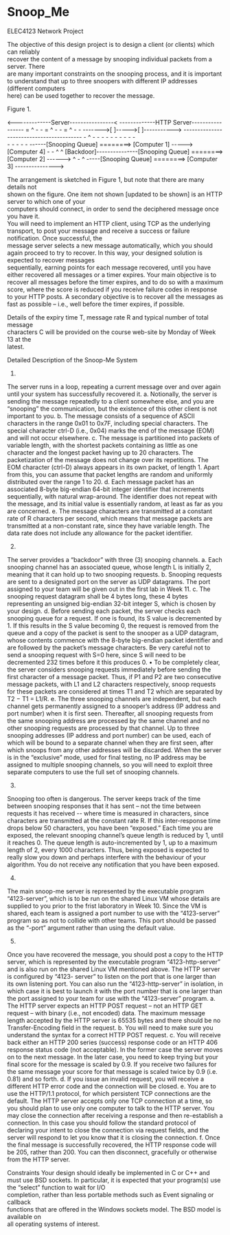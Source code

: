 # Snoop_Me
ELEC4123 Network Project

The	objective	of	 this	design	project	is	 to	design	a	client	(or	clients)	which	can	reliably	
recover	the	content	of	a	message by	snooping	individual	packets	 from	a	server.	There	
are	 many	 important	 constraints	 on	 the	 snooping	 process,	 and	 it	 is	 important	 to	
understand	that	up	to	three	snoopers	with	different	IP	addresses	(different	computers	
here)	can	be	used	together	to	recover	the	message.

Figure 1.

<-------------Server----------------<         -------------HTTP Server-----------------
=                                   ^         -                                       -
=                                   ^         -                                       -
=                                   ^         -                                       -
------->[   ]----->[    ]----------->         -----------------------------------------
                -                                                ^
                -                                                 -
                -                                                   -
               -                                                      -
              -                                                         -
            -                                                             -   
          -                                                                 -
         -                                                                    - 
        -            ------[Snooping Queue] ========>  [Computer 1]  -----> [Computer 4]
       -            -                                                           ^   ^
       [Backdoor]---------------[Snooping Queue] ========>  [Computer 2]  ------>   ^
                    -                                                               ^
                      -----[Snooping Queue] ========>  [Computer 3]  --------------->
                      
The	 arrangement	 is	 sketched	 in	 Figure	 1,	 but	 note	 that	 there	 are	 many	 details	 not	
shown	 on	 the	 figure.	 	 One	 item	 not	 shown [updated to be shown]	 is	 an	 HTTP	 server	 to	 which	 one	 of	 your	
computers	should	connect,	in	order	 to	send	 the	deciphered	message	once	you	have	it.		
You	will	need	 to	implement	an	HTTP	client,	using	TCP	as	 the	underlying	 transport,	 to	
post	 your	 message	 and	 receive	 a	 success	 or	 failure	 notification.	 	 Once	 successful,	 the	
message	server	selects	a	new	message	automatically,	which	you	should	again	proceed	
to	try	to	recover.		 In	this	way,	your	designed	solution	is	expected	to	recover	messages	
sequentially, earning	 points	 for	 each	 message	 recovered,	 until	 you	 have	 either	
recovered	all	messages	or	a	timer	expires.
Your	main	 objective	is	 to	 recover	 all	messages	 before	 the	 timer	 expires,	 and	 to	 do	 so	
with	 a	 maximum	 score,	 where	 the	 score	 is	 reduced	 if	 you	 receive	 failure	 codes	 in	
response	 to	your	HTTP	posts.		A	secondary	objective	is	 to	recover	all	 the	messages	as	
fast	as	possible	– i.e.,	well	before	the		timer	expires,	if	possible.
                      
Details	 of	 the	 expiry	 time	 T,	 message	 rate	 R and	 typical	 number	 of	 total	 message	
characters	 C will	 be	 provided	 on	 the	 course	 web-site	 by	 Monday	 of	 Week	 13	 at	 the	
latest.

Detailed Description of the Snoop-Me System

1. 
The server runs in a loop, repeating a current message over and over again until your
system has successfully recovered it.
  a. Notionally, the server is sending the message repeatedly to a client somewhere
else, and you are “snooping” the communication, but the existence of this
other client is not important to you.
  b. The message consists of a sequence of ASCII characters in the range 0x01 to
0x7F, including special characters. The special character ctrl-D (i.e., 0x04)
marks the end of the message (EOM) and will not occur elsewhere.
  c. The message is partitioned into packets of variable length, with the shortest
packets containing as little as one character and the longest packet having up
to 20 characters. The packetization of the message does not change over its
repetitions. The EOM character (ctrl-D) always appears in its own packet, of
length 1. Apart from this, you can assume that packet lengths are random and
uniformly distributed over the range 1 to 20.
  d. Each message packet has an associated 8-byte big-endian 64-bit integer
identifier that increments sequentially, with natural wrap-around. The
identifier does not repeat with the message, and its initial value is essentially
random, at least as far as you are concerned.
  e. The message characters are transmitted at a constant rate of R characters per
second, which means that message packets are transmitted at a non-constant
rate, since they have variable length. The data rate does not include any
allowance for the packet identifier.

2. 
The server provides a “backdoor” with three (3) snooping channels.
  a. Each snooping channel has an associated queue, whose length L is initially 2,
meaning that it can hold up to two snooping requests.
  b. Snooping requests are sent to a designated port on the server as UDP
datagrams. The port assigned to your team will be given out in the first lab in
Week 11.
  c. The snooping request datagram shall be 4 bytes long, these 4 bytes
representing an unsigned big-endian 32-bit integer S, which is chosen by your
design.
  d. Before sending each packet, the server checks each snooping queue for a
request. If one is found, its S value is decremented by 1. If this results in the
S value becoming 0, the request is removed from the queue and a copy of the
packet is sent to the snooper as a UDP datagram, whose contents commence
with the 8-byte big-endian packet identifier and are followed by the packet’s
message characters. Be very careful not to send a snooping request with S=0
here, since S will need to be decremented 232 times before it this produces 0.
    • To be completely clear, the server considers snooping requests
immediately before sending the first character of a message packet.
Thus, if P1 and P2 are two consecutive message packets, with L1 and
L2 characters respectively, snoop requests for these packets are
considered at times T1 and T2 which are separated by T2 − T1 =
L1/R.
  e. The three snooping channels are independent, but each channel gets
permanently assigned to a snooper’s address (IP address and port number)
when it is first seen. Thereafter, all snooping requests from the same snooping
address are processed by the same channel and no other snooping requests are
processed by that channel. Up to three snooping addresses (IP address and port
number) can be used, each of which will be bound to a separate channel when
they are first seen, after which snoops from any other addresses will be
discarded. When the server is in the “exclusive” mode, used for final testing,
no IP address may be assigned to multiple snooping channels, so you will
need to exploit three separate computers to use the full set of snooping
channels.

3. 
Snooping too often is dangerous. The server keeps track of the time between
snooping responses that it has sent – not the time between requests it has received --
where time is measured in characters, since characters are transmitted at the constant
rate R. If this inter-response time drops below 50 characters, you have been
“exposed.” Each time you are exposed, the relevant snooping channel’s queue length
is reduced by 1, until it reaches 0. The queue length is auto-incremented by 1, up to a
maximum length of 2, every 1000 characters. Thus, being exposed is expected to
really slow you down and perhaps interfere with the behaviour of your algorithm.
You do not receive any notification that you have been exposed.

4. 
The main snoop-me server is represented by the executable program “4123-server”,
which is to be run on the shared Linux VM whose details are supplied to you prior to
the frist laboratory in Week 10. Since the VM is shared, each team is assigned a port
number to use with the “4123-server” program so as not to collide with other teams.
This port should be passed as the “-port” argument rather than using the default value.

5. 
Once you have recovered the message, you should post a copy to the HTTP server,
which is represented by the executable program “4123-http-server” and is also run on
the shared Linux VM mentioned above. The HTTP server is configured by “4123-
server” to listen on the port that is one larger than its own listening port. You can also
run the “4123-http-server” in isolation, in which case it is best to launch it with the
port number that is one larger than the port assigned to your team for use with the
“4123-server” program.
  a. The HTTP server expects an HTTP POST request – not an HTTP GET request
– with binary (i.e., not encoded) data. The maximum message length accepted
by the HTTP server is 65535 bytes and there should be no Transfer-Encoding
field in the request.
  b. You will need to make sure you understand the syntax for a correct HTTP
POST request.
  c. You will receive back either an HTTP 200 series (success) response code or
an HTTP 406 response status code (not acceptable). In the former case the
server moves on to the next message. In the later case, you need to keep
trying but your final score for the message is scaled by 0.9. If you receive two
failures for the same message your score for that message is scaled twice by
0.9 (i.e. 0.81) and so forth.
  d. If you issue an invalid request, you will receive a different HTTP error code
and the connection will be closed.
  e. You are to use the HTTP/1.1 protocol, for which persistent TCP connections
are the default. The HTTP server accepts only one TCP connection at a time,
so you should plan to use only one computer to talk to the HTTP server. You
may close the connection after receiving a response and then re-establish a 
connection. In this case you should follow the standard protocol of declaring
your intent to close the connection via request fields, and the server will
respond to let you know that it is closing the connection.
  f. Once the final message is successfully recovered, the HTTP response code
will be 205, rather than 200. You can then disconnect, gracefully or otherwise
from the HTTP server.

Constraints
Your	 design	 should	ideally	 be	implemented	in	C	 or	C++ and	must	 use	BSD	 sockets.	 In	
particular,	it	is	expected	that	your	program(s)	use	the	“select”	 function	to	wait	 for	 I/O	
completion,	 rather	 than	 less	 portable	 methods	 such	 as	 Event	 signaling or	 callback	
functions	that	are	offered	in	the	Windows	sockets	model.	The	BSD	model	is	available	on	
all	operating	systems	of	interest.

                      
                   

